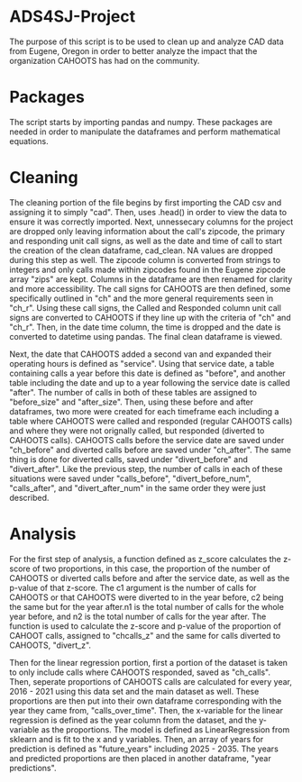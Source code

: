 # ADS4SJ-Project
The purpose of this script is to be used to clean up and analyze CAD data from Eugene, Oregon in order to better analyze the impact that the 
organization CAHOOTS has had on the community.

 # Packages
 The script starts by importing pandas and numpy. These packages are needed in order to manipulate the dataframes and perform mathematical equations.

 # Cleaning
 The cleaning portion of the file begins by first importing the CAD csv and assigning it to simply "cad". Then, uses .head() in order to view the data to ensure 
 it was correctly imported. Next, unnessecary columns for the project are dropped only leaving information about the call's zipcode, the primary and responding unit call signs, 
 as well as the date and time of call to start the creation of the clean dataframe, cad_clean. NA values are dropped during this step as well. The zipcode column is converted 
 from strings to integers and only calls made within zipcodes found in the Eugene zipcode array "zips" are kept. Columns in the dataframe are then renamed for clarity and more 
 accessibility. The call signs for CAHOOTS are then defined, some specifically outlined in "ch" and the more general requirements seen in "ch_r". Using these call signs, the 
 Called and Responded column unit call signs are converted to CAHOOTS if they line up with the criteria of "ch" and "ch_r". Then, in the date time column, the time is dropped and 
 the date is converted to datetime using pandas. The final clean dataframe is viewed. 

 Next, the date that CAHOOTS added a second van and expanded their operating hours is defined as "service". Using that service date, a table containing calls a year before this date 
 is defined as "before", and another table including the date and up to a year following the service date is called "after". The number of calls in both of these tables are assigned
 to "before_size" and "after_size". Then, using these before and after dataframes, two more were created for each timeframe each including a table where CAHOOTS were called and
 responded (regular CAHOOTS calls) and where they were not orignally called, but responded (diverted to CAHOOTS calls). CAHOOTS calls before the service date are saved under 
 "ch_before" and diverted calls before are saved under "ch_after". The same thing is done for diverted calls, saved under "divert_before" and "divert_after". Like the previous step,
 the number of calls in each of these situations were saved under "calls_before", "divert_before_num", "calls_after", and "divert_after_num" in the same order they were just described.

 # Analysis
 For the first step of analysis, a function defined as z_score calculates the z-score of two proportions, in this case, the proportion of the number of CAHOOTS or diverted calls
 before and after the service date, as well as the p-value of that z-score. The c1 argument is the number of calls for CAHOOTS or that CAHOOTS were diverted to in the year before,
 c2 being the same but for the year after.n1 is the total number of calls for the whole year before, and n2 is the total number of calls for the year after. The function is used 
 to calculate the z-score and p-value of the proportion of CAHOOT calls, assigned to "chcalls_z" and the same for calls diverted to CAHOOTS, "divert_z". 

 Then for the linear regression portion, first a portion of the dataset is taken to only include calls where CAHOOTS responded, saved as "ch_calls". Then, seperate proportions of 
 CAHOOTS calls are calculated for every year, 2016 - 2021 using this data set and the main dataset as well. These proportions are then put into their own dataframe corresponding
 with the year they came from, "calls_over_time". Then, the x-variable for the linear regression is defined as the year column from the dataset, and the y-variable as the 
 proportions. The model is defined as LinearRegression from sklearn and is fit to the x and y variables. Then, an array of years for prediction is defined as "future_years" including 
 2025 - 2035. The years and predicted proportions are then placed in another dataframe, "year predictions". 
